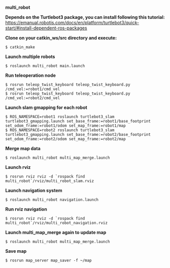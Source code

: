 **multi_robot**

**Depends on the Turtlebot3 package, you can install following this tutorial:**
https://emanual.robotis.com/docs/en/platform/turtlebot3/quick-start/#install-dependent-ros-packages

**Clone on your catkin_ws/src directory and execute:**
```
$ catkin_make
```

**Launch multiple robots**
```
$ roslaunch multi_robot main.launch
```

**Run teleoperation node**
```
$ rosrun teleop_twist_keyboard teleop_twist_keyboard.py /cmd_vel:=robot1/cmd_vel
$ rosrun teleop_twist_keyboard teleop_twist_keyboard.py /cmd_vel:=robot2/cmd_vel
```

**Launch slam gmapping for each robot**
```
$ ROS_NAMESPACE=robot1 roslaunch turtlebot3_slam turtlebot3_gmapping.launch set_base_frame:=robot1/base_footprint set_odom_frame:=robot1/odom set_map_frame:=robot1/map
$ ROS_NAMESPACE=robot2 roslaunch turtlebot3_slam turtlebot3_gmapping.launch set_base_frame:=robot2/base_footprint set_odom_frame:=robot2/odom set_map_frame:=robot2/map
```

**Merge map data**
```
$ roslaunch multi_robot multi_map_merge.launch
```

**Launch rviz**
```
$ rosrun rviz rviz -d `rospack find multi_robot`/rviz/multi_robot_slam.rviz
```

**Launch navigation system**
```
$ roslaunch multi_robot navigation.launch
```

**Run rviz navigation**
```
$ rosrun rviz rviz -d `rospack find multi_robot`/rviz/multi_robot_navigation.rviz
```

**Launch multi_map_merge again to update map**
```
$ roslaunch multi_robot multi_map_merge.launch
```

**Save map**
```
$ rosrun map_server map_saver -f ~/map
```
